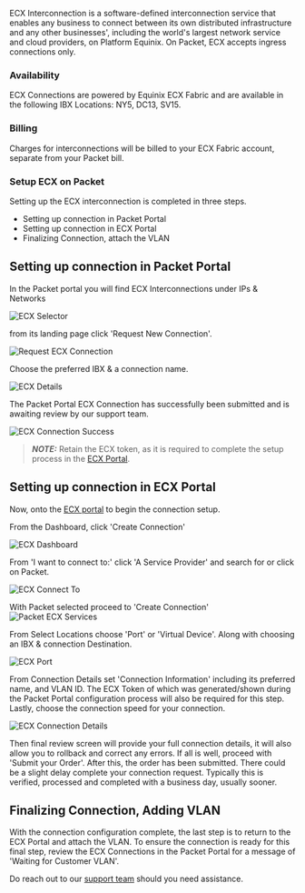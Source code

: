 <!-- meta>
{
    "title":"DIY: ECX Interconnection",
    "description":"Setting Up & Using ECX Interconnection",
    "tag":["Network", "ECX", "Interconnection"],
    "seo-title": "DIY: ECX Interconnection - Packet Developer Docs",
    "seo-description": "Setting Up & Using ECX Interconnection",
    "og-title": "DIY: ECX Interconnection",
    "og-description": "Setting Up & Using ECX Interconnection",
    "og-image": "/images/packet-product-docs.png"
}
</meta> -->

ECX Interconnection is a software-defined interconnection service that enables any business to connect between its own distributed infrastructure and any other businesses', including the world's largest network service and cloud providers, on Platform Equinix. On Packet, ECX accepts ingress connections only.  


### Availability  

ECX Connections are powered by Equinix ECX Fabric and are available in the following IBX Locations: NY5, DC13, SV15. 

### Billing

Charges for interconnections will be billed to your ECX Fabric account, separate from your Packet bill. 


### Setup ECX on Packet
Setting up the ECX interconnection is completed in three steps. 

* Setting up connection in Packet Portal 
* Setting up connection in ECX Portal 
* Finalizing Connection, attach the VLAN


## Setting up connection in Packet Portal 
In the Packet portal you will find ECX Interconnections under IPs & Networks

![ECX Selector](../..//images/ecx/diy-ecx-interconnection-choose.png)

from its landing page click 'Request New Connection'.

![Request ECX Connection](../../images/ecx/ecx-new-connection.png)

Choose the preferred IBX & a connection name.

![ECX Details](../../images/ecx/ecx-connection-request.png)

The Packet Portal ECX Connection has successfully been submitted and is awaiting review by our support team.

![ECX Connection Success](../../images/ecx/ecx-success-connection.png)

> **_NOTE:_** Retain the ECX token, as it is required to complete the setup process in the [ECX Portal](https://ecxfabric.equinix.com/dashboard).





## Setting up connection in ECX Portal

Now, onto the [ECX portal](https://ecxfabric.equinix.com/dashboard) to begin the connection setup. 

From the Dashboard, click 'Create Connection'

![ECX Dashboard](../../images/ecx/ecx-dashboard.png)

From 'I want to connect to:' click 'A Service Provider' and search for or click on Packet. 

![ECX Connect To](../../images/ecx/ecx-connect-to.png)

With Packet selected proceed to 'Create Connection'
![Packet ECX Services](../../images/ecx/ecx-packet-services.png)

From Select Locations choose 'Port' or 'Virtual Device'. Along with choosing an IBX & connection Destination. 

![ECX Port](../../images/ecx/ecx-portal-connection-setup.png)

From Connection Details set 'Connection Information' including its preferred name, and VLAN ID. The ECX Token of which was generated/shown during the Packet Portal configuration process will also be required for this step. Lastly, choose the connection speed for your connection.



![ECX Connection Details](../../images/ecx/ecx-connection-details.png)

Then final review screen will provide your full connection details, it will also allow you to rollback and correct any errors. If all is well, proceed with 'Submit your Order'. After this, the order has been submitted. There could be a slight delay complete your connection request. Typically this is verified, processed and completed with a business day, usually sooner. 

## Finalizing Connection, Adding VLAN
With the connection configuration complete, the last step is to return to the ECX Portal and attach the VLAN. To ensure the connection is ready for this final step, review the ECX Connections in the Packet Portal for a message of 'Waiting for Customer VLAN'. 
 

Do reach out to our [support team](https://support.packet.com/hc/en-us) should you need assistance. 